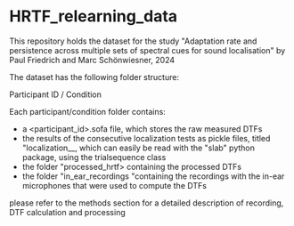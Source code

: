# HRTF_relearning_data
This repository holds the dataset for the study "Adaptation rate and persistence across multiple sets of spectral cues for sound localisation" 
by Paul Friedrich and Marc Schönwiesner, 2024

The dataset has the following folder structure:

Participant ID / Condition 

Each participant/condition folder contains:
- a <participant_id>.sofa file, which stores the raw measured DTFs
- the results of the consecutive localization tests as pickle files, titled "localization_<participant id>_<date>,
  which can easily be read with the "slab" python package, using the trialsequence class
- the folder "processed_hrtf> containing the processed DTFs 
- the folder "in_ear_recordings "containing the recordings with the in-ear microphones that were used to compute the DTFs

please refer to the methods section for a detailed description of recording, DTF calculation and processing
